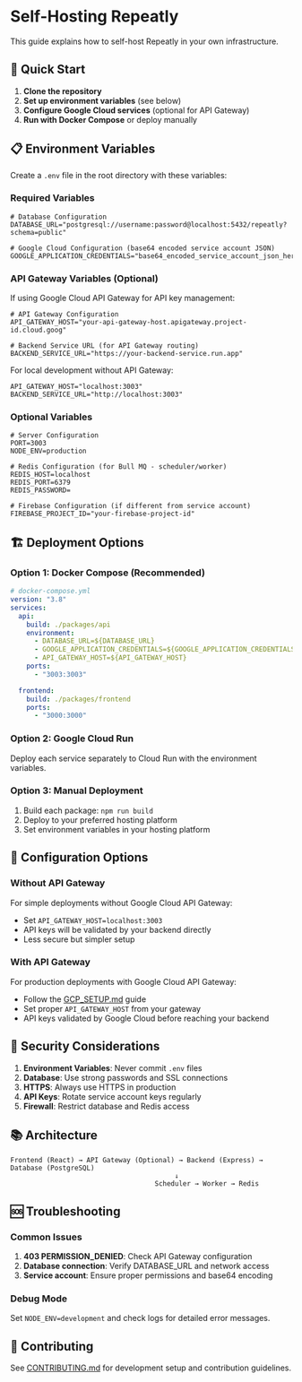 # Self-Hosting Repeatly

This guide explains how to self-host Repeatly in your own infrastructure.

## 🚀 Quick Start

1. **Clone the repository**
2. **Set up environment variables** (see below)
3. **Configure Google Cloud services** (optional for API Gateway)
4. **Run with Docker Compose** or deploy manually

## 📋 Environment Variables

Create a `.env` file in the root directory with these variables:

### Required Variables

```env
# Database Configuration
DATABASE_URL="postgresql://username:password@localhost:5432/repeatly?schema=public"

# Google Cloud Configuration (base64 encoded service account JSON)
GOOGLE_APPLICATION_CREDENTIALS="base64_encoded_service_account_json_here"
```

### API Gateway Variables (Optional)

If using Google Cloud API Gateway for API key management:

```env
# API Gateway Configuration
API_GATEWAY_HOST="your-api-gateway-host.apigateway.project-id.cloud.goog"

# Backend Service URL (for API Gateway routing)
BACKEND_SERVICE_URL="https://your-backend-service.run.app"
```

For local development without API Gateway:

```env
API_GATEWAY_HOST="localhost:3003"
BACKEND_SERVICE_URL="http://localhost:3003"
```

### Optional Variables

```env
# Server Configuration
PORT=3003
NODE_ENV=production

# Redis Configuration (for Bull MQ - scheduler/worker)
REDIS_HOST=localhost
REDIS_PORT=6379
REDIS_PASSWORD=

# Firebase Configuration (if different from service account)
FIREBASE_PROJECT_ID="your-firebase-project-id"
```

## 🏗️ Deployment Options

### Option 1: Docker Compose (Recommended)

```yaml
# docker-compose.yml
version: "3.8"
services:
  api:
    build: ./packages/api
    environment:
      - DATABASE_URL=${DATABASE_URL}
      - GOOGLE_APPLICATION_CREDENTIALS=${GOOGLE_APPLICATION_CREDENTIALS}
      - API_GATEWAY_HOST=${API_GATEWAY_HOST}
    ports:
      - "3003:3003"

  frontend:
    build: ./packages/frontend
    ports:
      - "3000:3000"
```

### Option 2: Google Cloud Run

Deploy each service separately to Cloud Run with the environment variables.

### Option 3: Manual Deployment

1. Build each package: `npm run build`
2. Deploy to your preferred hosting platform
3. Set environment variables in your hosting platform

## 🔧 Configuration Options

### Without API Gateway

For simple deployments without Google Cloud API Gateway:

- Set `API_GATEWAY_HOST=localhost:3003`
- API keys will be validated by your backend directly
- Less secure but simpler setup

### With API Gateway

For production deployments with Google Cloud API Gateway:

- Follow the [GCP_SETUP.md](packages/api/GCP_SETUP.md) guide
- Set proper `API_GATEWAY_HOST` from your gateway
- API keys validated by Google Cloud before reaching your backend

## 🔐 Security Considerations

1. **Environment Variables**: Never commit `.env` files
2. **Database**: Use strong passwords and SSL connections
3. **HTTPS**: Always use HTTPS in production
4. **API Keys**: Rotate service account keys regularly
5. **Firewall**: Restrict database and Redis access

## 📚 Architecture

```
Frontend (React) → API Gateway (Optional) → Backend (Express) → Database (PostgreSQL)
                                         ↓
                                    Scheduler → Worker → Redis
```

## 🆘 Troubleshooting

### Common Issues

1. **403 PERMISSION_DENIED**: Check API Gateway configuration
2. **Database connection**: Verify DATABASE_URL and network access
3. **Service account**: Ensure proper permissions and base64 encoding

### Debug Mode

Set `NODE_ENV=development` and check logs for detailed error messages.

## 🤝 Contributing

See [CONTRIBUTING.md](CONTRIBUTING.md) for development setup and contribution guidelines.
